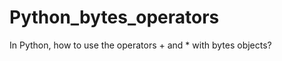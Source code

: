 Python_bytes_operators
======================

In Python, how to use the operators + and * with bytes objects?
